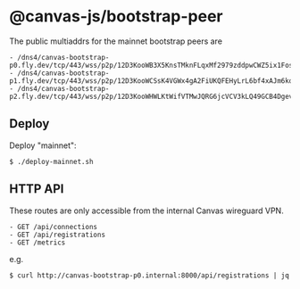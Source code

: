 # @canvas-js/bootstrap-peer

The public multiaddrs for the mainnet bootstrap peers are

```
- /dns4/canvas-bootstrap-p0.fly.dev/tcp/443/wss/p2p/12D3KooWB3X5KnsTMknFLqxMf2979zddpwCWZ5ix1FosV5sFC4py
- /dns4/canvas-bootstrap-p1.fly.dev/tcp/443/wss/p2p/12D3KooWCSsK4VGWx4gA2FiUKQFEHyLrL6bf4xAJm6kqB2gkB59w
- /dns4/canvas-bootstrap-p2.fly.dev/tcp/443/wss/p2p/12D3KooWHWLKtWifVTMwJQRG6jcVCV3kLQ49GCB4DgevLTnKWor3
```

## Deploy

Deploy "mainnet":

```
$ ./deploy-mainnet.sh
```

## HTTP API

These routes are only accessible from the internal Canvas wireguard VPN.

```
- GET /api/connections
- GET /api/registrations
- GET /metrics
```

e.g.

```
$ curl http://canvas-bootstrap-p0.internal:8000/api/registrations | jq
```
